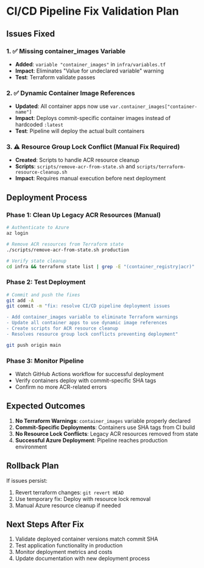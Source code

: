 # CI/CD Pipeline Fix Validation Plan

## Issues Fixed

### 1. ✅ Missing container_images Variable 
- **Added**: `variable "container_images"` in `infra/variables.tf`
- **Impact**: Eliminates "Value for undeclared variable" warning
- **Test**: Terraform validate passes

### 2. ✅ Dynamic Container Image References
- **Updated**: All container apps now use `var.container_images["container-name"]`
- **Impact**: Deploys commit-specific container images instead of hardcoded `:latest`
- **Test**: Pipeline will deploy the actual built containers

### 3. ⚠️  Resource Group Lock Conflict (Manual Fix Required)
- **Created**: Scripts to handle ACR resource cleanup
- **Scripts**: `scripts/remove-acr-from-state.sh` and `scripts/terraform-resource-cleanup.sh`
- **Impact**: Requires manual execution before next deployment

## Deployment Process

### Phase 1: Clean Up Legacy ACR Resources (Manual)
```bash
# Authenticate to Azure
az login

# Remove ACR resources from Terraform state
./scripts/remove-acr-from-state.sh production

# Verify state cleanup
cd infra && terraform state list | grep -E "(container_registry|acr)"
```

### Phase 2: Test Deployment
```bash
# Commit and push the fixes
git add -A
git commit -m "fix: resolve CI/CD pipeline deployment issues

- Add container_images variable to eliminate Terraform warnings
- Update all container apps to use dynamic image references  
- Create scripts for ACR resource cleanup
- Resolves resource group lock conflicts preventing deployment"

git push origin main
```

### Phase 3: Monitor Pipeline
- Watch GitHub Actions workflow for successful deployment
- Verify containers deploy with commit-specific SHA tags
- Confirm no more ACR-related errors

## Expected Outcomes

1. **No Terraform Warnings**: `container_images` variable properly declared
2. **Commit-Specific Deployments**: Containers use SHA tags from CI build
3. **No Resource Lock Conflicts**: Legacy ACR resources removed from state
4. **Successful Azure Deployment**: Pipeline reaches production environment

## Rollback Plan

If issues persist:
1. Revert terraform changes: `git revert HEAD`
2. Use temporary fix: Deploy with resource lock removal
3. Manual Azure resource cleanup if needed

## Next Steps After Fix

1. Validate deployed container versions match commit SHA
2. Test application functionality in production
3. Monitor deployment metrics and costs
4. Update documentation with new deployment process
